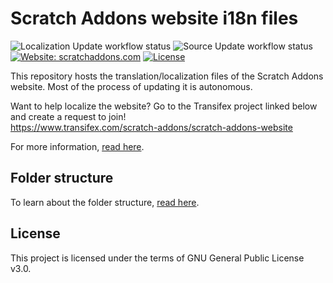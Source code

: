 # Scratch Addons website i18n files

![Localization Update workflow status](https://img.shields.io/github/workflow/status/ScratchAddons/website-i18n/Localization%20Update?label=i18n&style=flat-square) ![Source Update workflow status](https://img.shields.io/github/workflow/status/ScratchAddons/website-i18n/Source%20Update?label=source&style=flat-square) [![Website: scratchaddons.com](https://img.shields.io/badge/website-scratchaddons.com-ff7b26.svg?style=flat-square)](https://scratchaddons.com) [![License](https://img.shields.io/github/license/ScratchAddons/website-i18n?style=flat-square)](https://github.com/ScratchAddons/website-i18n/blob/master/LICENSE)

This repository hosts the translation/localization files of the Scratch Addons website. Most of the process of updating it is autonomous.

Want to help localize the website? Go to the Transifex project  linked below and create a request to join!  
https://www.transifex.com/scratch-addons/scratch-addons-website

For more information, [read here](https://scratchaddons.com/docs/localization/joining-the-localization-team/).

## Folder structure

To learn about the folder structure, [read here](https://github.com/ScratchAddons/website-v2/wiki/Explanation-for-i18n-repository-files).

## License

This project is licensed under the terms of GNU General Public License v3.0.
